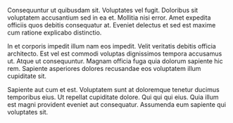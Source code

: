 Consequuntur ut quibusdam sit. Voluptates vel fugit. Doloribus sit voluptatem accusantium sed in ea et. Mollitia nisi error. Amet expedita officiis quos debitis consequatur at. Eveniet delectus et sed est maxime cum ratione explicabo distinctio.
 In et corporis impedit illum nam eos impedit. Velit veritatis debitis officia architecto. Est vel est commodi voluptas dignissimos tempora accusamus ut. Atque ut consequuntur. Magnam officia fuga quia dolorum sapiente hic rem. Sapiente asperiores dolores recusandae eos voluptatem illum cupiditate sit.
 Sapiente aut cum et est. Voluptatem sunt at doloremque tenetur ducimus temporibus eius. Ut repellat cupiditate dolore. Qui qui qui eius. Quia illum est magni provident eveniet aut consequatur. Assumenda eum sapiente qui voluptates sit.